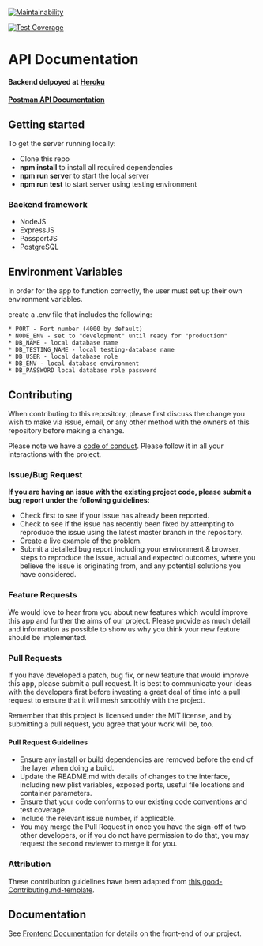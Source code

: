 [![Maintainability](https://api.codeclimate.com/v1/badges/5639a94bef21c852db5f/maintainability)](https://codeclimate.com/github/Lambda-School-Labs/speak-out-be/maintainability)

[![Test Coverage](https://api.codeclimate.com/v1/badges/5639a94bef21c852db5f/test_coverage)](https://codeclimate.com/github/Lambda-School-Labs/speak-out-be/test_coverage)

# API Documentation

#### Backend delpoyed at [Heroku](https://speakout-lambda.herokuapp.com/) <br>
#### [Postman API Documentation](https://documenter.getpostman.com/view/10643459/T17AiAhf?version=latest)

## Getting started

To get the server running locally:

- Clone this repo
- **npm install** to install all required dependencies
- **npm run server** to start the local server
- **npm run test** to start server using testing environment

### Backend framework 

-    NodeJS
-    ExpressJS
-    PassportJS
-    PostgreSQL


## Environment Variables

In order for the app to function correctly, the user must set up their own environment variables.

create a .env file that includes the following:

    * PORT - Port number (4000 by default)
    * NODE_ENV - set to "development" until ready for "production"
    * DB_NAME - local database name
    * DB_TESTING_NAME - local testing-database name
    * DB_USER - local database role
    * DB_ENV - local database environment
    * DB_PASSWORD local database role password 
    
## Contributing

When contributing to this repository, please first discuss the change you wish to make via issue, email, or any other method with the owners of this repository before making a change.

Please note we have a [code of conduct](./code_of_conduct.md). Please follow it in all your interactions with the project.

### Issue/Bug Request

 **If you are having an issue with the existing project code, please submit a bug report under the following guidelines:**
 - Check first to see if your issue has already been reported.
 - Check to see if the issue has recently been fixed by attempting to reproduce the issue using the latest master branch in the repository.
 - Create a live example of the problem.
 - Submit a detailed bug report including your environment & browser, steps to reproduce the issue, actual and expected outcomes,  where you believe the issue is originating from, and any potential solutions you have considered.

### Feature Requests

We would love to hear from you about new features which would improve this app and further the aims of our project. Please provide as much detail and information as possible to show us why you think your new feature should be implemented.

### Pull Requests

If you have developed a patch, bug fix, or new feature that would improve this app, please submit a pull request. It is best to communicate your ideas with the developers first before investing a great deal of time into a pull request to ensure that it will mesh smoothly with the project.

Remember that this project is licensed under the MIT license, and by submitting a pull request, you agree that your work will be, too.

#### Pull Request Guidelines

- Ensure any install or build dependencies are removed before the end of the layer when doing a build.
- Update the README.md with details of changes to the interface, including new plist variables, exposed ports, useful file locations and container parameters.
- Ensure that your code conforms to our existing code conventions and test coverage.
- Include the relevant issue number, if applicable.
- You may merge the Pull Request in once you have the sign-off of two other developers, or if you do not have permission to do that, you may request the second reviewer to merge it for you.

### Attribution

These contribution guidelines have been adapted from [this good-Contributing.md-template](https://gist.github.com/PurpleBooth/b24679402957c63ec426).

## Documentation

See [Frontend Documentation](https://github.com/Lambda-School-Labs/speak-out-fe/blob/master/README.md) for details on the front-end of our project.


